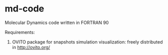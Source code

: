 # md-code
Molecular Dynamics code written in FORTRAN 90 

Requirements: 

1) OVITO package for snapshots simulation visualization:
 freely distributed in http://ovito.org/ 
